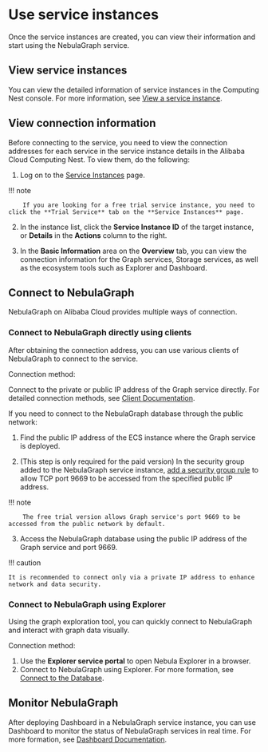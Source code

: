 # Use service instances

Once the service instances are created, you can view their information and start using the NebulaGraph service.

## View service instances

You can view the detailed information of service instances in the Computing Nest console. For more information, see [View a service instance](https://www.alibabacloud.com/help/en/computing-nest/latest/view-a-service-instance).

## View connection information

Before connecting to the service, you need to view the connection addresses for each service in the service instance details in the Alibaba Cloud Computing Nest. To view them, do the following:

1. Log on to the [Service Instances](https://computenest.console.aliyun.com/user/ap-southeast-1/serviceInstance/private "https://computenest.console.aliyun.com/user/ap-southeast-1/serviceInstance/private") page.

  !!! note

        If you are looking for a free trial service instance, you need to click the **Trial Service** tab on the **Service Instances** page.

2. In the instance list, click the **Service Instance ID** of the target instance, or **Details** in the **Actions** column to the right.

3. In the **Basic Information** area on the **Overview** tab, you can view the connection information for the Graph services, Storage services, as well as the ecosystem tools such as Explorer and Dashboard.

## Connect to NebulaGraph

NebulaGraph on Alibaba Cloud provides multiple ways of connection.

### Connect to NebulaGraph directly using clients

After obtaining the connection address, you can use various clients of NebulaGraph to connect to the service.

Connection method:

Connect to the private or public IP address of the Graph service directly. For detailed connection methods, see [Client Documentation](https://docs.nebula-graph.io/{{nebula.release}}/14.client/1.nebula-client/).

If you need to connect to the NebulaGraph database through the public network:

1. Find the public IP address of the ECS instance where the Graph service is deployed.

2. (This step is only required for the paid version) In the security group added to the NebulaGraph service instance, [add a security group rule](https://www.alibabacloud.com/help/en/elastic-compute-service/latest/add-security-group-rules) to allow TCP port 9669 to be accessed from the specified public IP address.

  !!! note

        The free trial version allows Graph service's port 9669 to be accessed from the public network by default.

3. Access the NebulaGraph database using the public IP address of the Graph service and port 9669.

!!! caution

    It is recommended to connect only via a private IP address to enhance network and data security.

### Connect to NebulaGraph using Explorer

Using the graph exploration tool, you can quickly connect to NebulaGraph and interact with graph data visually.

Connection method:

1. Use the **Explorer service portal** to open Nebula Explorer in a browser.
2. Connect to NebulaGraph using Explorer. For more formation, see [Connect to the Database](https://docs.nebula-graph.io/{{nebula.release}}/nebula-explorer/deploy-connect/ex-ug-connect/).

## Monitor NebulaGraph

After deploying Dashboard in a NebulaGraph service instance, you can use Dashboard to monitor the status of NebulaGraph services in real time. For more formation, see [Dashboard Documentation](https://docs.nebula-graph.io/{{nebula.release}}/nebula-dashboard-ent/1.what-is-dashboard-ent/).
